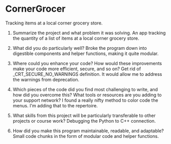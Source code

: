 # CornerGrocer
Tracking items at a local corner grocery store.


1. Summarize the project and what problem it was solving.
    An app tracking the quantity of a list of items at a local corner grocery store.

2. What did you do particularly well?
    Broke the program down into digestible components and helper functions, making it quite modular.

3. Where could you enhance your code? How would these improvements make your code more efficient, secure, and so on?
    Get rid of _CRT_SECURE_NO_WARNINGS definition. It would allow me to address the warnings from deprecation.

4. Which pieces of the code did you find most challenging to write, and how did you overcome this? What tools or resources are you adding to your support network?
    I found a really nifty method to color code the menus. I'm adding that to the repertoire.

5. What skills from this project will be particularly transferable to other projects or course work?
    Debugging the Python to C++ connection.

6. How did you make this program maintainable, readable, and adaptable?
    Small code chunks in the form of modular code and helper functions.
